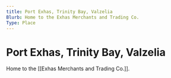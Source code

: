 ```yaml
---
title: Port Exhas, Trinity Bay, Valzelia
Blurb: Home to the Exhas Merchants and Trading Co.
Type: Place
---
```

# Port Exhas, Trinity Bay, Valzelia

Home to the [[Exhas Merchants and Trading Co.]]. 